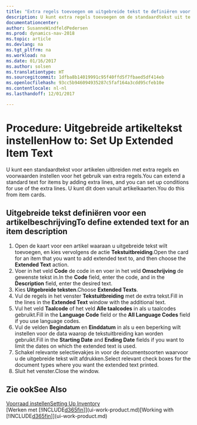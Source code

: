```yaml
---
title: "Extra regels toevoegen om uitgebreide tekst te definiëren voor een artikelbeschrijving"
description: U kunt extra regels toevoegen om de standaardtekst uit te breiden die een artikel beschrijft.
documentationcenter: 
author: SusanneWindfeldPedersen
ms.prod: dynamics-nav-2018
ms.topic: article
ms.devlang: na
ms.tgt_pltfrm: na
ms.workload: na
ms.date: 01/16/2017
ms.author: solsen
ms.translationtype: HT
ms.sourcegitcommit: 1dfba8b14019991c95f40ffd5f7fbaed5df414eb
ms.openlocfilehash: 93cc5b946094935287c5faf164a3cdd95cfeb10e
ms.contentlocale: nl-nl
ms.lasthandoff: 12/01/2017

---
```

# <a name="how-to-set-up-extended-item-text"></a><span data-ttu-id="27925-103">Procedure: Uitgebreide artikeltekst instellen</span><span class="sxs-lookup"><span data-stu-id="27925-103">How to: Set Up Extended Item Text</span></span>
<span data-ttu-id="27925-104">U kunt een standaardtekst voor artikelen uitbreiden met extra regels en voorwaarden instellen voor het gebruik van extra regels.</span><span class="sxs-lookup"><span data-stu-id="27925-104">You can extend a standard text for items by adding extra lines, and you can set up conditions for use of the extra lines.</span></span> <span data-ttu-id="27925-105">U kunt dit doen vanuit artikelkaarten.</span><span class="sxs-lookup"><span data-stu-id="27925-105">You do this from item cards.</span></span>

## <a name="to-define-extended-text-for-an-item-description"></a><span data-ttu-id="27925-106">Uitgebreide tekst definiëren voor een artikelbeschrijving</span><span class="sxs-lookup"><span data-stu-id="27925-106">To define extended text for an item description</span></span>
1. <span data-ttu-id="27925-107">Open de kaart voor een artikel waaraan u uitgebreide tekst wilt toevoegen, en kies vervolgens de actie **Tekstuitbreiding**.</span><span class="sxs-lookup"><span data-stu-id="27925-107">Open the card for an item that you want to add extended text to, and then choose the **Extended Text** action.</span></span>
2. <span data-ttu-id="27925-108">Voer in het veld **Code** de code in en voer in het veld **Omschrijving** de gewenste tekst in.</span><span class="sxs-lookup"><span data-stu-id="27925-108">In the **Code** field, enter the code, and in the **Description** field, enter the desired text.</span></span>
3. <span data-ttu-id="27925-109">Kies **Uitgebreide teksten**.</span><span class="sxs-lookup"><span data-stu-id="27925-109">Choose **Extended Texts**.</span></span>
4. <span data-ttu-id="27925-110">Vul de regels in het venster **Tekstuitbreiding** met de extra tekst.</span><span class="sxs-lookup"><span data-stu-id="27925-110">Fill in the lines in the **Extended Text** window with the additional text.</span></span>
5. <span data-ttu-id="27925-111">Vul het veld **Taalcode** of het veld **Alle taalcodes** in als u taalcodes gebruikt.</span><span class="sxs-lookup"><span data-stu-id="27925-111">Fill in the **Language Code** field or the **All Language Codes** field if you use language codes.</span></span>
6. <span data-ttu-id="27925-112">Vul de velden **Begindatum** en **Einddatum** in als u een beperking wilt instellen voor de data waarop de tekstuitbreiding kan worden gebruikt.</span><span class="sxs-lookup"><span data-stu-id="27925-112">Fill in the **Starting Date** and **Ending Date** fields if you want to limit the dates on which the extended text is used.</span></span>
7. <span data-ttu-id="27925-113">Schakel relevante selectievakjes in voor de documentsoorten waarvoor u de uitgebreide tekst wilt afdrukken.</span><span class="sxs-lookup"><span data-stu-id="27925-113">Select relevant check boxes for the document types where you want the extended text printed.</span></span>
8. <span data-ttu-id="27925-114">Sluit het venster.</span><span class="sxs-lookup"><span data-stu-id="27925-114">Close the window.</span></span>

## <a name="see-also"></a><span data-ttu-id="27925-115">Zie ook</span><span class="sxs-lookup"><span data-stu-id="27925-115">See Also</span></span>
[<span data-ttu-id="27925-116">Voorraad instellen</span><span class="sxs-lookup"><span data-stu-id="27925-116">Setting Up Inventory</span></span>](inventory-setup-inventory.md)  
<span data-ttu-id="27925-117">[Werken met [!INCLUDE[d365fin](includes/d365fin_md.md)]](ui-work-product.md)</span><span class="sxs-lookup"><span data-stu-id="27925-117">[Working with [!INCLUDE[d365fin](includes/d365fin_md.md)]](ui-work-product.md)</span></span>

